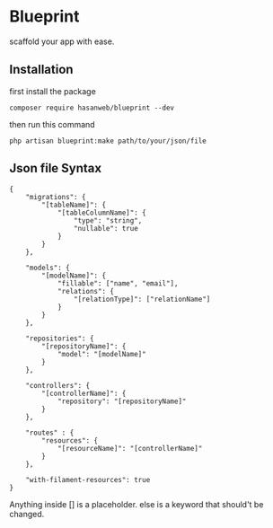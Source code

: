 # Blueprint
scaffold your app with ease. 

## Installation
first install the package 
```
composer require hasanweb/blueprint --dev
```
then run this command
```
php artisan blueprint:make path/to/your/json/file
```

## Json file Syntax
```
{
    "migrations": {
        "[tableName]": {
            "[tableColumnName]": {
                "type": "string",
                "nullable": true
            }
        }
    },

    "models": {
        "[modelName]": {
            "fillable": ["name", "email"],
            "relations": {
                "[relationType]": ["relationName"]
            }
        }
    },

    "repositories": {
        "[repositoryName]": {
            "model": "[modelName]"
        }
    },

    "controllers": {
        "[controllerName]": {
            "repository": "[repositoryName]"
        }
    },

    "routes" : {
        "resources": {
            "[resourceName]": "[controllerName]"
        }
    },

    "with-filament-resources": true
}
```
Anything inside [] is a placeholder. else is a keyword that should't be changed. 

